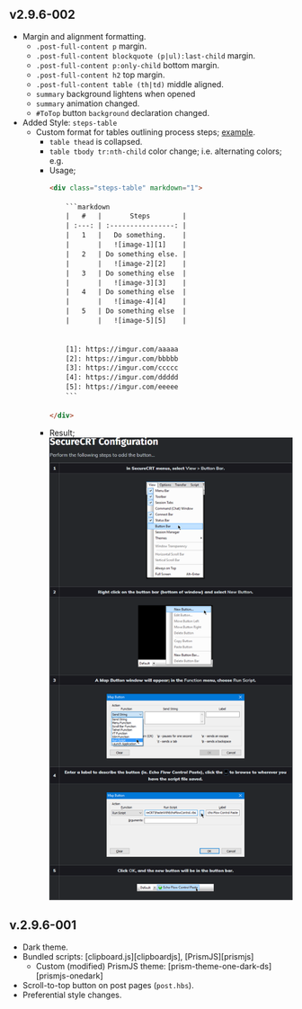 ## v2.9.6-002

- Margin and alignment formatting.
  - `.post-full-content p` margin.
  - `.post-full-content blockquote (p|ul):last-child` margin.
  - `.post-full-content p:only-child` bottom margin.
  - `.post-full-content h2` top margin.
  - `.post-full-content table (th|td)` middle aligned.
  - `summary` background lightens when opened
  - `summary` animation changed.
  - `#ToTop` button `background` declaration changed.
- Added Style: `steps-table`
  - Custom format for tables outlining process steps; [example][steps-table-eg].
    - `table thead` is collapsed.
    - `table tbody tr:nth-child` color change; i.e. alternating colors; e.g.
    - Usage;
      ```html
      <div class="steps-table" markdown="1">

          ```markdown
          |   #   |       Steps        |
          | :---: | :----------------: |
          |   1   |   Do something.    |
          |       |   ![image-1][1]    |
          |   2   | Do something else. |
          |       |   ![image-2][2]    |
          |   3   | Do something else  |
          |       |   ![image-3][3]    |
          |   4   | Do something else  |
          |       |   ![image-4][4]    |
          |   5   | Do something else  |
          |       |   ![image-5][5]    |


          [1]: https://imgur.com/aaaaa
          [2]: https://imgur.com/bbbbb
          [3]: https://imgur.com/ccccc
          [4]: https://imgur.com/ddddd
          [5]: https://imgur.com/eeeee
          ```
          
      </div>
      ```
    - Result;
      ![ss-d-p1-code][ss-steps-table]

[steps-table-eg]: https://shnosh.io/securecrt-echo-paste/#securecrtconfiguration
[ss-steps-table]: assets/screenshot-steps-table.png

## v.2.9.6-001

- Dark theme.
- Bundled scripts: [clipboard.js][clipboardjs], [PrismJS][prismjs]
  - Custom (modified) PrismJS theme: [prism-theme-one-dark-ds][prismjs-onedark]
- Scroll-to-top button on post pages (`post.hbs`).
- Preferential style changes.